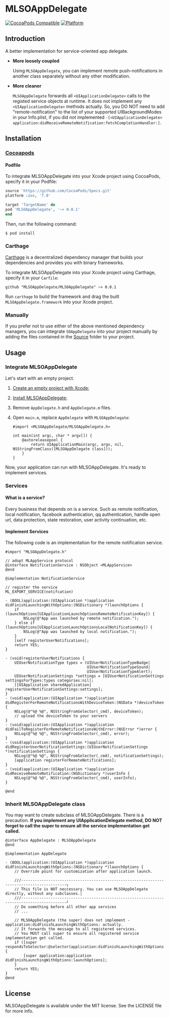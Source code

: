 # MLSOAppDelegate

[![CocoaPods Compatible](https://img.shields.io/cocoapods/v/MLSOAppDelegate.svg)](https://img.shields.io/cocoapods/v/MLSOAppDelegate.svg)
[![Platform](https://img.shields.io/cocoapods/p/MLSOAppDelegate.svg?style=flat)](http://cocoadocs.org/docsets/MLSOAppDelegate)

## Introduction

A better implementation for service-oriented app delegate.

- **More loosely coupled** 

    Using `MLSOAppDelegate`, you can implement remote push-notifications in another class separately without any other modification.

- **More cleaner**

    `MLSOAppDelegate` forwards all `<UIApplicationDelegate>` calls to the registed service objects at runtime. It does not implement any `<UIApplicationDelegate>` methods actually. So, you DO NOT need to add "remote-notification" to the list of 
your supported UIBackgroundModes in your Info.plist, if you did not implemented `-[<UIApplicationDelegate> application:didReceiveRemoteNotification:fetchCompletionHandler:]`.

<a id="installation"></a>
## Installation

### [Cocoapods](https://cocoapods.org/)

#### Podfile

To integrate MLSOAppDelegate into your Xcode project using CocoaPods, specify it in your Podfile:

```ruby
source 'https://github.com/CocoaPods/Specs.git'
platform :ios, '7.0'

target 'TargetName' do
pod 'MLSOAppDelegate', '~> 0.0.1'
end
```

Then, run the following command:

```bash
$ pod install
```

### Carthage

[Carthage](https://github.com/Carthage/Carthage) is a decentralized dependency manager that builds your dependencies and provides you with binary frameworks.

To integrate MLSOAppDelegate into your Xcode project using Carthage, specify it in your `Carfile`:

```ogdl
github "MLSOAppDelegate/MLSOAppDelegate" ~> 0.0.1 
```

Run `carthage` to build the framework and drag the built `MLSOAppDelegate.framework` into your Xcode project.

### Manually

If you prefer not to use either of the above mentioned dependency managers, you can integrate `SOAppDelegate` into your project manually by adding the files contained in the [Source](https://github.com/alexsun/MLSOAppDelegate/tree/master/Source) folder to your project.

## Usage

### Integrate MLSOAppDelegate

Let's start with an empty project.

1. [Create an empty project with Xcode](https://developer.apple.com/library/mac/recipes/xcode_help-structure_navigator/articles/Creating_a_Project.html);

2. [Install MLSOAppDelegate](#installation);

3. Remove `AppDelegate.h` and `AppDelegate.m` files.

4. Open `main.m`, replace `AppDelegate` with `MLSOAppDelegate`:

    ```objc
    #import <MLSOAppDelegate/MLSOAppDelegate.h>
    
    int main(int argc, char * argv[]) {
        @autoreleasepool {
            return UIApplicationMain(argc, argv, nil, NSStringFromClass([MLSOAppDelegate class]));
        }
    }
    ```
    
Now, your application can run with MLSOAppDelegate. It's ready to implement services.

### Services

#### What is a service?

Every business that depends on <UIApplicationDelegate> is a service. Such as remote notification, local notification, facebook authentication, qq authentication, handle open url, data protection, state restoration, user activity continuation, etc.

#### Implement Services

The following code is an implementation for the remote notification service.

```objc
#import "MLSOAppDelegate.h"

// adopt MLAppService protocol
@interface NotificationService : NSObject <MLAppService>
@end

@implementation NotificationService

// register the service
ML_EXPORT_SERVICE(notifcation)

- (BOOL)application:(UIApplication *)application didFinishLaunchingWithOptions:(NSDictionary *)launchOptions {
    if (launchOptions[UIApplicationLaunchOptionsRemoteNotificationKey]) {
        NSLog(@"App was launched by remote notification.");
    } else if (launchOptions[UIApplicationLaunchOptionsLocalNotificationKey]) {
        NSLog(@"App was launched by local notification.");
    }
    [self registerUserNotifications];
    return YES;
}

- (void)registerUserNotifications {
    UIUserNotificationType types = (UIUserNotificationTypeBadge|
                                    UIUserNotificationTypeSound|
                                    UIUserNotificationTypeAlert);
    UIUserNotificationSettings *settings = [UIUserNotificationSettings settingsForTypes:types categories:nil];
    [[UIApplication sharedApplication] registerUserNotificationSettings:settings];
}
- (void)application:(UIApplication *)application didRegisterForRemoteNotificationsWithDeviceToken:(NSData *)deviceToken {
    NSLog(@"%@ %@", NSStringFromSelector(_cmd), deviceToken);
    // upload the deviceToken to your servers
}
- (void)application:(UIApplication *)application didFailToRegisterForRemoteNotificationsWithError:(NSError *)error {
    NSLog(@"%@ %@", NSStringFromSelector(_cmd), error);
}
- (void)application:(UIApplication *)application didRegisterUserNotificationSettings:(UIUserNotificationSettings *)notificationSettings {
    NSLog(@"%@ %@", NSStringFromSelector(_cmd), notificationSettings);
    [application registerForRemoteNotifications];
}
- (void)application:(UIApplication *)application didReceiveRemoteNotification:(NSDictionary *)userInfo {
    NSLog(@"%@ %@", NSStringFromSelector(_cmd), userInfo);
}

@end
```

### Inherit MLSOAppDelegate class

You may want to create subclass of MLSOAppDelegate. There is a precaution. **If you implement any UIApplicationDelegate method, DO NOT forget to call the super to ensure all the service implementation get called.**

```objc
@interface AppDelegate : MLSOAppDelegate
@end

@implementation AppDelegate

- (BOOL)application:(UIApplication *)application didFinishLaunchingWithOptions:(NSDictionary *)launchOptions {
    // Override point for customization after application launch.
    
    ///------------------------------------------------------------------------------------------┐
    // This file is NOT neccessary. You can use MLSOAppDelegate directly, without any subclasses.│
    ///------------------------------------------------------------------------------------------┘
    // Do something before all other app services
    // ...
    
    // MLSOAppDelegate (the super) does not implement -application:didFinishLaunchingWithOptions: actually.
    // It forwards the message to all registered services.
    // You MUST call super to ensure all registered service implementation get called.
    if ([super respondsToSelector:@selector(application:didFinishLaunchingWithOptions:)]) {
        [super application:application didFinishLaunchingWithOptions:launchOptions];
    }
    return YES;
}
@end
```

## License

MLSOAppDelegate is available under the MIT license. See the LICENSE file for more info.
